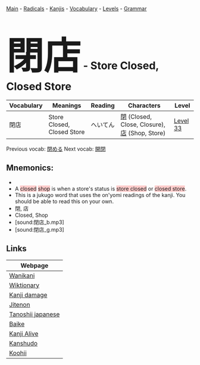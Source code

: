 <style> bigfont {font-size: 100px}</style>
[Main](../README.md) -
[Radicals](../radicals.md) -
[Kanjis](../kanjis.md) -
[Vocabulary](../vocabulary.md) -
[Levels](../levels.md) -
[Grammar](../grammar.md)
# <bigfont> 閉店</bigfont> - Store Closed, Closed Store 

| Vocabulary | Meanings | Reading | Characters | Level |
| --- | --- | --- | --- | --- |
| 閉店 | Store Closed, Closed Store | へいてん |  [閉](../kanjis/閉.md) (Closed, Close, Closure), [店](../kanjis/店.md) (Shop, Store) | [Level 33](../levels/wk_level33.md) |

Previous vocab: [閉める](閉める.md) Next vocab: [開閉](開閉.md) 

## Mnemonics:

* 
* A <span style="background-color:#ffcccb"> closed</span> <span style="background-color:#ffcccb"> shop</span> is when a store's status is <span style="background-color:#ffcccb"> store closed</span> or <span style="background-color:#ffcccb"> closed store</span>.
* This is a jukugo word that uses the on'yomi readings of the kanji. You should be able to read this on your own.
* 閉, 店
* Closed, Shop
* [sound:閉店_b.mp3]
* [sound:閉店_g.mp3]


## Links 

| Webpage |
| --- |
| [Wanikani          ](https://www.wanikani.com/kanji/閉店) |
| [Wiktionary        ](https://en.wiktionary.org/wiki/閉店) |
| [Kanji damage      ](http://www.kanjidamage.com/kanji/search?utf8=✓&q=閉店) |
| [Jitenon           ](https://jitenon.com/kanji/閉店) |
| [Tanoshii japanese ](https://www.tanoshiijapanese.com/dictionary/kanji.cfm?k=閉店) |
| [Baike             ](https://baike.baidu.com/item/閉店) |
| [Kanji Alive       ](https://app.kanjialive.com/閉店) |
| [Kanshudo          ](https://www.kanshudo.com/searchmn?q=閉店) |
| [Koohii            ](https://kanji.koohii.com/study/kanji/閉店) |
